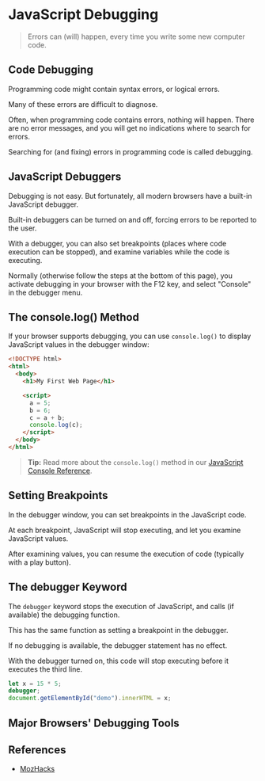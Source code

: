 # JavaScript Debugging

> Errors can (will) happen, every time you write some new computer code.

## Code Debugging

Programming code might contain syntax errors, or logical errors.

Many of these errors are difficult to diagnose.

Often, when programming code contains errors, nothing will happen. There are no error messages, and you will get no indications where to search for errors.

Searching for (and fixing) errors in programming code is called debugging.

## JavaScript Debuggers

Debugging is not easy. But fortunately, all modern browsers have a built-in JavaScript debugger.

Built-in debuggers can be turned on and off, forcing errors to be reported to the user.

With a debugger, you can also set breakpoints (places where code execution can be stopped), and examine variables while the code is executing.

Normally (otherwise follow the steps at the bottom of this page), you activate debugging in your browser with the F12 key, and select "Console" in the debugger menu.

## The console.log() Method

If your browser supports debugging, you can use `console.log()` to display JavaScript values in the debugger window:

```html
<!DOCTYPE html>
<html>
  <body>
    <h1>My First Web Page</h1>

    <script>
      a = 5;
      b = 6;
      c = a + b;
      console.log(c);
    </script>
  </body>
</html>
```

> **Tip:** Read more about the `console.log()` method in our [JavaScript Console Reference](https://www.w3schools.com/jsref/met_console_log.asp).

## Setting Breakpoints

In the debugger window, you can set breakpoints in the JavaScript code.

At each breakpoint, JavaScript will stop executing, and let you examine JavaScript values.

After examining values, you can resume the execution of code (typically with a play button). 

## The debugger Keyword

The `debugger` keyword stops the execution of JavaScript, and calls (if available) the debugging function.

This has the same function as setting a breakpoint in the debugger.

If no debugging is available, the debugger statement has no effect.

With the debugger turned on, this code will stop executing before it executes the third line.

```javascript
let x = 15 * 5;
debugger;
document.getElementById("demo").innerHTML = x;
```

## Major Browsers' Debugging Tools



## References

* [MozHacks](https://www.youtube.com/user/mozhacks)